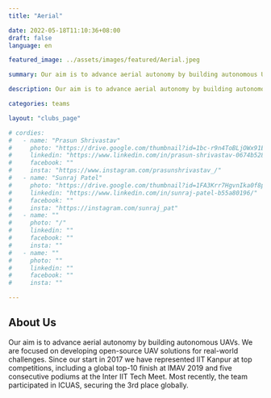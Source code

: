 ```yaml
---
title: "Aerial"

date: 2022-05-18T11:10:36+08:00
draft: false
language: en

featured_image: ../assets/images/featured/Aerial.jpeg

summary: Our aim is to advance aerial autonomy by building autonomous UAVs. We are focused on developing open-source UAV solutions for real-world challenges. Since our start in 2017 we have represented IIT Kanpur at top competitions, including a global top-10 finish at IMAV 2019 and five consecutive podiums at the Inter IIT Tech Meet. Most recently, the team participated in ICUAS, securing the 3rd place globally.

description: Our aim is to advance aerial autonomy by building autonomous UAVs. We are focused on developing open-source UAV solutions for real-world challenges. Since our start in 2017 we have represented IIT Kanpur at top competitions, including a global top-10 finish at IMAV 2019 and five consecutive podiums at the Inter IIT Tech Meet. Most recently, the team participated in ICUAS, securing the 3rd place globally.

categories: teams

layout: "clubs_page"

# cordies:
#   - name: "Prasun Shrivastav"
#     photo: "https://drive.google.com/thumbnail?id=1bc-r9n4ToBLjOWx91Ei1xbffmmaeBqVJ&sz=w1000"
#     linkedin: "https://www.linkedin.com/in/prasun-shrivastav-0674b528b/"
#     facebook: ""
#     insta: "https://www.instagram.com/prasunshrivastav_/"
#   - name: "Sunraj Patel"
#     photo: "https://drive.google.com/thumbnail?id=1FA3Krr7HgvnIka0f8pxn5ycODJxEkhyJ&sz=w1000"
#     linkedin: "https://www.linkedin.com/in/sunraj-patel-b55a80196/"
#     facebook: ""
#     insta: "https://instagram.com/sunraj_pat"
#   - name: ""
#     photo: "/"
#     linkedin: ""
#     facebook: ""
#     insta: ""
#   - name: ""
#     photo: ""
#     linkedin: ""
#     facebook: ""
#     insta: ""

---
```


## About Us
Our aim is to advance aerial autonomy by building autonomous UAVs. We are focused on developing open-source UAV solutions for real-world challenges. Since our start in 2017 we have represented IIT Kanpur at top competitions, including a global top-10 finish at IMAV 2019 and five consecutive podiums at the Inter IIT Tech Meet. Most recently, the team participated in ICUAS, securing the 3rd place globally.